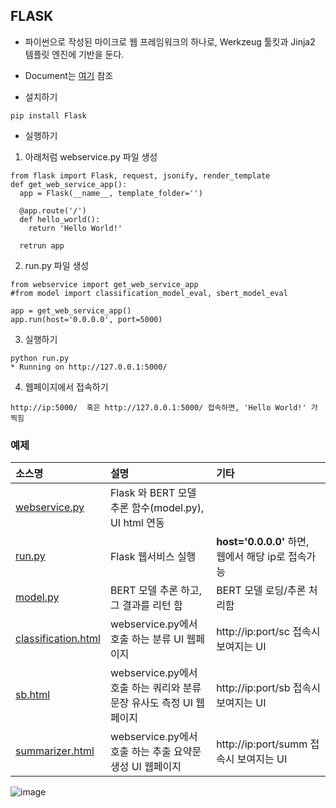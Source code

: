 ## FLASK
- 파이썬으로 작성된 마이크로 웹 프레임워크의 하나로, Werkzeug 툴킷과 Jinja2 템플릿 엔진에 기반을 둔다.
- Document는 [여기](https://flask-docs-kr.readthedocs.io/ko/latest/quickstart.html) 참조

- 설치하기
```
pip install Flask
```
- 실행하기
1. 아래처럼 webservice.py 파일 생성
```
from flask import Flask, request, jsonify, render_template
def get_web_service_app():
  app = Flask(__name__, template_folder='')
  
  @app.route('/')
  def hello_world():
    return 'Hello World!'
    
  retrun app  
```
2. run.py 파일 생성
```
from webservice import get_web_service_app
#from model import classification_model_eval, sbert_model_eval

app = get_web_service_app()
app.run(host='0.0.0.0', port=5000)
```
3. 실행하기
```
python run.py
* Running on http://127.0.0.1:5000/
```
4. 웹페이지에서 접속하기
 ```
http://ip:5000/  혹은 http://127.0.0.1:5000/ 접속하면, 'Hello World!' 가 찍힘
```

### 예제

|소스명|설명|기타|
|:-----------------|:-----------------------------------------------------------|:---------------------|
|[webservice.py](https://github.com/kobongsoo/BERT/blob/master/Flask/webservice.py)|Flask 와 BERT 모델 추론 함수(model.py), UI html 연동||
|[run.py](https://github.com/kobongsoo/BERT/blob/master/Flask/run.py)| Flask 웹서비스 실행 |**host='0.0.0.0'** 하면, 웹에서 해당 ip로 접속가능|
|[model.py](https://github.com/kobongsoo/BERT/blob/master/Flask/model.py)| BERT 모델 추론 하고,그 결과를 리턴 함 |BERT 모델 로딩/추론 처리함|
|[classification.html](https://github.com/kobongsoo/BERT/blob/master/Flask/classification.html)| webservice.py에서 호출 하는 분류 UI 웹페이지 |http://ip:port/sc 접속시 보여지는 UI|
|[sb.html](https://github.com/kobongsoo/BERT/blob/master/Flask/sb.html)| webservice.py에서 호출 하는 쿼리와 분류문장 유사도 측정 UI 웹페이지 |http://ip:port/sb 접속시 보여지는 UI|
|[summarizer.html](https://github.com/kobongsoo/BERT/blob/master/Flask/summarizer.html)| webservice.py에서 호출 하는 추출 요약문 생성 UI 웹페이지 |http://ip:port/summ 접속시 보여지는 UI|


![image](https://user-images.githubusercontent.com/93692701/165464853-b4cdd6d1-48fd-46c7-b462-32874934823c.png)

